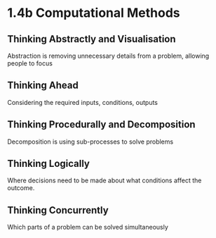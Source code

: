 # 1.4b Computational Methods

## Thinking Abstractly and Visualisation

Abstraction is removing unnecessary details from a problem, allowing people to focus

## Thinking Ahead

Considering the required inputs, conditions, outputs

## Thinking Procedurally and Decomposition

Decomposition is using sub-processes to solve problems

## Thinking Logically

Where decisions need to be made about what conditions affect the outcome.

## Thinking Concurrently

Which parts of a problem can be solved simultaneously
